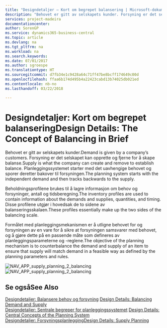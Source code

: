 ```yaml
---
title: "Designdetaljer – Kort om begrepet balansering | Microsoft-dokumentasjon"
description: "Behovet er gitt av selskapets kunder. Forsyning er det selskapet kan opprette og fjerne for å skape balanse. Planleggingssystemet starter med det uavhengige behovet og sporer deretter bakover til forsyningen."
services: project-madeira
documentationcenter: 
author: SorenGP
ms.service: dynamics365-business-central
ms.topic: article
ms.devlang: na
ms.tgt_pltfrm: na
ms.workload: na
ms.search.keywords: 
ms.date: 07/01/2017
ms.author: sgroespe
ms.translationtype: HT
ms.sourcegitcommit: d7fb34e1c9428a64c71ff47be8bcff174649c00d
ms.openlocfilehash: ffaa6b174d495b4a22423cabd13b74025db021ed
ms.contentlocale: nb-no
ms.lasthandoff: 03/22/2018

---
```

# <a name="design-details-the-concept-of-balancing-in-brief"></a><span data-ttu-id="6982b-105">Designdetaljer: Kort om begrepet balansering</span><span class="sxs-lookup"><span data-stu-id="6982b-105">Design Details: The Concept of Balancing in Brief</span></span>
<span data-ttu-id="6982b-106">Behovet er gitt av selskapets kunder.</span><span class="sxs-lookup"><span data-stu-id="6982b-106">Demand is given by a company’s customers.</span></span> <span data-ttu-id="6982b-107">Forsyning er det selskapet kan opprette og fjerne for å skape balanse.</span><span class="sxs-lookup"><span data-stu-id="6982b-107">Supply is what the company can create and remove to establish balance.</span></span> <span data-ttu-id="6982b-108">Planleggingssystemet starter med det uavhengige behovet og sporer deretter bakover til forsyningen.</span><span class="sxs-lookup"><span data-stu-id="6982b-108">The planning system starts with the independent demand and then tracks backwards to the supply.</span></span>  
  
 <span data-ttu-id="6982b-109">Beholdningsprofilene brukes til å lagre informasjon om behov og forsyninger, antall og tidsberegning.</span><span class="sxs-lookup"><span data-stu-id="6982b-109">The inventory profiles are used to contain information about the demands and supplies, quantities, and timing.</span></span> <span data-ttu-id="6982b-110">Disse profilene utgjør i hovedsak de to sidene av balanseringsskalaen.</span><span class="sxs-lookup"><span data-stu-id="6982b-110">These profiles essentially make up the two sides of the balancing scale.</span></span>  
  
 <span data-ttu-id="6982b-111">Formålet med planleggingsmekanismen er å utligne behovet for og forsyningen av en vare for å sikre at forsyningen samsvarer med behovet, og å gjøre dette på en passende måte som defineres av planleggingsparameterne og -reglene.</span><span class="sxs-lookup"><span data-stu-id="6982b-111">The objective of the planning mechanism is to counterbalance the demand and supply of an item to ensure that supply will match demand in a feasible way as defined by the planning parameters and rules.</span></span>  
  
 <span data-ttu-id="6982b-112">![](media/nav_app_supply_planning_2_balancing.png "NAV_APP_supply_planning_2_balancing")</span><span class="sxs-lookup"><span data-stu-id="6982b-112">![](media/nav_app_supply_planning_2_balancing.png "NAV_APP_supply_planning_2_balancing")</span></span>  
  
## <a name="see-also"></a><span data-ttu-id="6982b-113">Se også</span><span class="sxs-lookup"><span data-stu-id="6982b-113">See Also</span></span>  
 <span data-ttu-id="6982b-114">[Designdetaljer: Balansere behov og forsyning](design-details-balancing-demand-and-supply.md) </span><span class="sxs-lookup"><span data-stu-id="6982b-114">[Design Details: Balancing Demand and Supply](design-details-balancing-demand-and-supply.md) </span></span>  
 <span data-ttu-id="6982b-115">[Designdetaljer: Sentrale begreper for planleggingssystemet](design-details-central-concepts-of-the-planning-system.md) </span><span class="sxs-lookup"><span data-stu-id="6982b-115">[Design Details: Central Concepts of the Planning System](design-details-central-concepts-of-the-planning-system.md) </span></span>  
 [<span data-ttu-id="6982b-116">Designdetaljer: Forsyningsplanlegging</span><span class="sxs-lookup"><span data-stu-id="6982b-116">Design Details: Supply Planning</span></span>](design-details-supply-planning.md)
